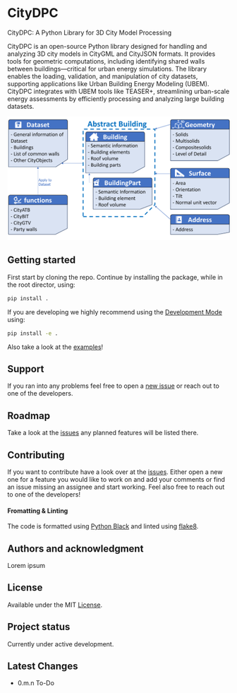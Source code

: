 # CityDPC

CityDPC: A Python Library for 3D City Model Processing

CityDPC is an open-source Python library designed for handling and analyzing 3D city models in CityGML and CityJSON formats. It provides tools for geometric computations, including identifying shared walls between buildings—critical for urban energy simulations. The library enables the loading, validation, and manipulation of city datasets, supporting applications like Urban Building Energy Modeling (UBEM). CityDPC integrates with UBEM tools like TEASER+, streamlining urban-scale energy assessments by efficiently processing and analyzing large building datasets.

![](img/structure.png)
## Getting started

First start by cloning the repo.
Continue by installing the package, while in the root director, using:
```bash
pip install .
```
If you are developing we highly recommend using the [Development Mode](https://setuptools.pypa.io/en/latest/userguide/development_mode.html) using:
```bash
pip install -e .
```

Also take a look at the [examples](examples)!

## Support
If you ran into any problems feel free to open a [new issue](https://gitlab.e3d.rwth-aachen.de/e3d-software-tools/citypythonclass/-/issues) or reach out to one of the developers.

## Roadmap
Take a look at the [issues](https://gitlab.e3d.rwth-aachen.de/e3d-software-tools/citypythonclass/-/issues) any planned features will be listed there.

## Contributing
If you want to contribute have a look over at the [issues](https://gitlab.e3d.rwth-aachen.de/e3d-software-tools/citypythonclass/-/issues). Either open a new one for a feature you would like to work on and add your comments or find an issue missing an assignee and start working. Feel also free to reach out to one of the developers!

#### Fromatting & Linting
The code is formatted using [Python Black](https://github.com/psf/black) and linted using [flake8](https://github.com/PyCQA/flake8).

## Authors and acknowledgment
Lorem ipsum

## License
Available under the MIT [License](License.md).

## Project status
Currently under active development.


## Latest Changes

- 0.m.n To-Do

